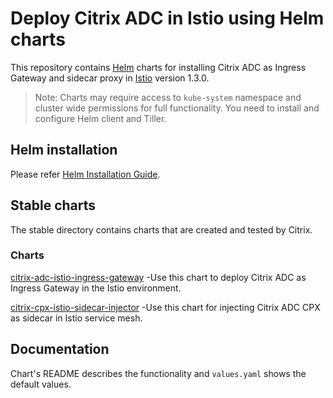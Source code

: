 # Deploy Citrix ADC in Istio using Helm charts

This repository contains [Helm](https://helm.sh) charts for installing Citrix ADC as Ingress Gateway and sidecar proxy in [Istio](https://istio.io) version 1.3.0.

> Note: Charts may require access to `kube-system` namespace and cluster wide permissions for full functionality. You need to install and configure Helm client and Tiller.

## Helm installation
Please refer [Helm Installation Guide](https://github.com/citrix/citrix-helm-charts/blob/master/Helm_Installation_Kubernetes.md).

## Stable charts
The stable directory contains charts that are created and tested by Citrix.

### Charts
[citrix-adc-istio-ingress-gateway](https://github.com/citrix/citrix-helm-charts/tree/master/citrix-adc-istio-ingress-gateway) -Use this chart to deploy Citrix ADC as Ingress Gateway in the Istio environment.

[citrix-cpx-istio-sidecar-injector](https://github.com/citrix/citrix-helm-charts/tree/master/citrix-cpx-istio-sidecar-injector) -Use this chart for injecting Citrix ADC CPX as sidecar in Istio service mesh.

## Documentation
Chart's README describes the functionality and `values.yaml` shows the default values.
